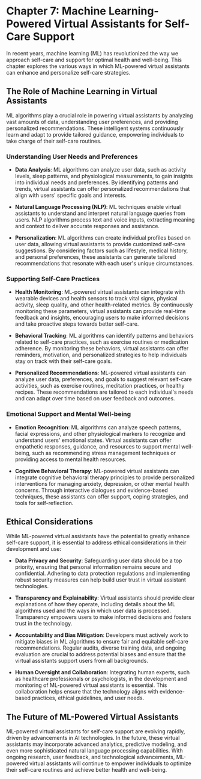 Chapter 7: Machine Learning-Powered Virtual Assistants for Self-Care Support
============================================================================

In recent years, machine learning (ML) has revolutionized the way we approach self-care and support for optimal health and well-being. This chapter explores the various ways in which ML-powered virtual assistants can enhance and personalize self-care strategies.

The Role of Machine Learning in Virtual Assistants
--------------------------------------------------

ML algorithms play a crucial role in powering virtual assistants by analyzing vast amounts of data, understanding user preferences, and providing personalized recommendations. These intelligent systems continuously learn and adapt to provide tailored guidance, empowering individuals to take charge of their self-care routines.

### Understanding User Needs and Preferences

* **Data Analysis**: ML algorithms can analyze user data, such as activity levels, sleep patterns, and physiological measurements, to gain insights into individual needs and preferences. By identifying patterns and trends, virtual assistants can offer personalized recommendations that align with users' specific goals and interests.

* **Natural Language Processing (NLP)**: ML techniques enable virtual assistants to understand and interpret natural language queries from users. NLP algorithms process text and voice inputs, extracting meaning and context to deliver accurate responses and assistance.

* **Personalization**: ML algorithms can create individual profiles based on user data, allowing virtual assistants to provide customized self-care suggestions. By considering factors such as lifestyle, medical history, and personal preferences, these assistants can generate tailored recommendations that resonate with each user's unique circumstances.

### Supporting Self-Care Practices

* **Health Monitoring**: ML-powered virtual assistants can integrate with wearable devices and health sensors to track vital signs, physical activity, sleep quality, and other health-related metrics. By continuously monitoring these parameters, virtual assistants can provide real-time feedback and insights, encouraging users to make informed decisions and take proactive steps towards better self-care.

* **Behavioral Tracking**: ML algorithms can identify patterns and behaviors related to self-care practices, such as exercise routines or medication adherence. By monitoring these behaviors, virtual assistants can offer reminders, motivation, and personalized strategies to help individuals stay on track with their self-care goals.

* **Personalized Recommendations**: ML-powered virtual assistants can analyze user data, preferences, and goals to suggest relevant self-care activities, such as exercise routines, meditation practices, or healthy recipes. These recommendations are tailored to each individual's needs and can adapt over time based on user feedback and outcomes.

### Emotional Support and Mental Well-being

* **Emotion Recognition**: ML algorithms can analyze speech patterns, facial expressions, and other physiological markers to recognize and understand users' emotional states. Virtual assistants can offer empathetic responses, guidance, and resources to support mental well-being, such as recommending stress management techniques or providing access to mental health resources.

* **Cognitive Behavioral Therapy**: ML-powered virtual assistants can integrate cognitive behavioral therapy principles to provide personalized interventions for managing anxiety, depression, or other mental health concerns. Through interactive dialogues and evidence-based techniques, these assistants can offer support, coping strategies, and tools for self-reflection.

Ethical Considerations
----------------------

While ML-powered virtual assistants have the potential to greatly enhance self-care support, it is essential to address ethical considerations in their development and use:

* **Data Privacy and Security**: Safeguarding user data should be a top priority, ensuring that personal information remains secure and confidential. Adhering to data protection regulations and implementing robust security measures can help build user trust in virtual assistant technologies.

* **Transparency and Explainability**: Virtual assistants should provide clear explanations of how they operate, including details about the ML algorithms used and the ways in which user data is processed. Transparency empowers users to make informed decisions and fosters trust in the technology.

* **Accountability and Bias Mitigation**: Developers must actively work to mitigate biases in ML algorithms to ensure fair and equitable self-care recommendations. Regular audits, diverse training data, and ongoing evaluation are crucial to address potential biases and ensure that the virtual assistants support users from all backgrounds.

* **Human Oversight and Collaboration**: Integrating human experts, such as healthcare professionals or psychologists, in the development and monitoring of ML-powered virtual assistants is essential. This collaboration helps ensure that the technology aligns with evidence-based practices, ethical guidelines, and user needs.

The Future of ML-Powered Virtual Assistants
-------------------------------------------

ML-powered virtual assistants for self-care support are evolving rapidly, driven by advancements in AI technologies. In the future, these virtual assistants may incorporate advanced analytics, predictive modeling, and even more sophisticated natural language processing capabilities. With ongoing research, user feedback, and technological advancements, ML-powered virtual assistants will continue to empower individuals to optimize their self-care routines and achieve better health and well-being.
